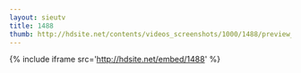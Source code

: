 ```yaml
---
layout: sieutv
title: 1488
thumb: http://hdsite.net/contents/videos_screenshots/1000/1488/preview_360p.mp4.jpg
---
```

{% include iframe src='http://hdsite.net/embed/1488' %}
 
